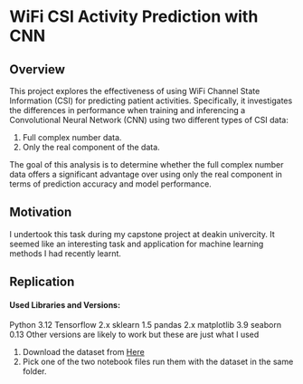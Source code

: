 # WiFi CSI Activity Prediction with CNN
## Overview

This project explores the effectiveness of using WiFi Channel State Information (CSI) for predicting patient activities. Specifically, it investigates the differences in performance when training and inferencing a Convolutional Neural Network (CNN) using two different types of CSI data:

1. Full complex number data.
2. Only the real component of the data.

The goal of this analysis is to determine whether the full complex number data offers a significant advantage over using only the real component in terms of prediction accuracy and model performance.

## Motivation
I undertook this task during my capstone project at deakin univercity. It seemed like an interesting task and application for machine learning methods I had recently learnt.


## Replication
#### Used Libraries and Versions:
Python 3.12
Tensorflow 2.x
sklearn 1.5
pandas 2.x
matplotlib 3.9
seaborn 0.13
Other versions are likely to work but these are just what I used


1. Download the dataset from [Here](https://drive.google.com/file/d/18y3NSijQwISNWvKji2s-9odgW2ws3kPr/view?usp=drive_link)
2. Pick one of the two notebook files run them with the dataset in the same folder.
